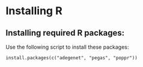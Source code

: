 Installing R
===================

Installing required R packages:
-----

Use the following script to install these packages:

```
install.packages(c("adegenet", "pegas", "poppr"))
```





